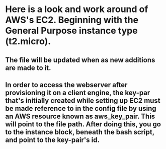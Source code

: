 # Here is a look and work around of AWS's EC2. Beginning with the General Purpose instance type (t2.micro).

## The file will be updated when as new additions are made to it.

## In order to access the webserver after provisioning it on a client engine, the key-par that's initially created while setting up EC2 must be made reference to in the config file by using an AWS resource known as aws_key_pair. This will point to the file path. After doing this, you go to the instance block, beneath the bash script, and point to the key-pair's id.